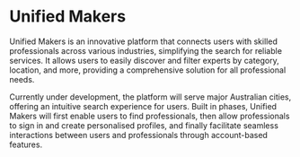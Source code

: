 # Unified Makers

Unified Makers is an innovative platform that connects users with skilled professionals across various industries, simplifying the search for reliable services. It allows users to easily discover and filter experts by category, location, and more, providing a comprehensive solution for all professional needs.

Currently under development, the platform will serve major Australian cities, offering an intuitive search experience for users. Built in phases, Unified Makers will first enable users to find professionals, then allow professionals to sign in and create personalised profiles, and finally facilitate seamless interactions between users and professionals through account-based features.
